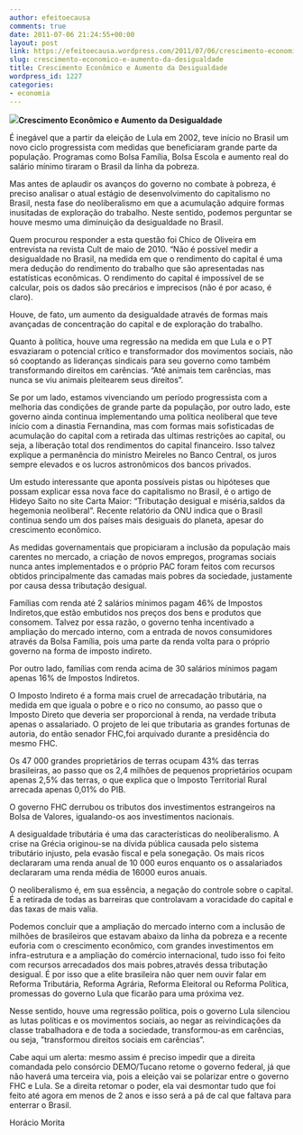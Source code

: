 ```yaml
---
author: efeitoecausa
comments: true
date: 2011-07-06 21:24:55+00:00
layout: post
link: https://efeitoecausa.wordpress.com/2011/07/06/crescimento-economico-e-aumento-da-desigualdade/
slug: crescimento-economico-e-aumento-da-desigualdade
title: Crescimento Econômico e Aumento da Desigualdade
wordpress_id: 1227
categories:
- economia
---
```










**[![](http://efeitoecausa.files.wordpress.com/2011/07/socialismo-x-capitalismo.jpg)](http://efeitoecausa.files.wordpress.com/2011/07/socialismo-x-capitalismo.jpg)Crescimento Econômico e Aumento da Desigualdade**


É inegável que a partir da eleição de Lula em 2002, teve início no Brasil um novo ciclo progressista com medidas que beneficiaram grande parte da população. Programas como Bolsa Família, Bolsa Escola e aumento real do salário mínimo tiraram o Brasil da linha da pobreza.




Mas antes de aplaudir os avanços do governo no combate à pobreza, é preciso analisar o atual estágio de desenvolvimento do capitalismo no Brasil, nesta fase do neoliberalismo em que a acumulação adquire formas inusitadas de exploração do trabalho. Neste sentido, podemos perguntar se houve mesmo uma diminuição da desigualdade no Brasil.




Quem procurou responder a esta questão foi Chico de Oliveira em entrevista na revista Cult de maio de 2010. “Não é possível medir a desigualdade no Brasil, na medida em que o rendimento do capital é uma mera dedução do rendimento do trabalho que são apresentadas nas estatísticas econômicas. O rendimento do capital é impossível de se calcular, pois os dados são precários e imprecisos (não é por acaso, é claro).




Houve, de fato, um aumento da desigualdade através de formas mais avançadas de concentração do capital e de exploração do trabalho.




Quanto à política, houve uma regressão na medida em que Lula e o PT esvaziaram o potencial crítico e transformador dos movimentos sociais, não só cooptando as lideranças sindicais para seu governo como também transformando direitos em carências. “Até animais tem carências, mas nunca se viu animais pleitearem seus direitos”.




Se por um lado, estamos vivenciando um período progressista com a melhoria das condições de grande parte da população, por outro lado, este governo ainda continua implementando uma política neoliberal que teve início com a dinastia Fernandina, mas com formas mais sofisticadas de acumulação do capital com a retirada das ultimas restrições ao capital, ou seja, a liberação total dos rendimentos do capital financeiro. Isso talvez explique a permanência do ministro Meireles no Banco Central, os juros sempre elevados e os lucros astronômicos dos bancos privados.




Um estudo interessante que aponta possíveis pistas ou hipóteses que possam explicar essa nova face do capitalismo no Brasil, é o artigo de Hideyo Saito no site Carta Maior: “Tributação desigual e miséria,saldos da hegemonia neoliberal”. Recente relatório da ONU indica que o Brasil continua sendo um dos países mais desiguais do planeta, apesar do crescimento econômico.




As medidas governamentais que propiciaram a inclusão da população mais carentes no mercado, a criação de novos empregos, programas sociais nunca antes implementados e o próprio PAC foram feitos com recursos obtidos principalmente das camadas mais pobres da sociedade, justamente por causa dessa tributação desigual.




Famílias com renda até 2 salários mínimos pagam 46% de Impostos Indiretos,que estão embutidos nos preços dos bens e produtos que consomem. Talvez por essa razão, o governo tenha incentivado a ampliação do mercado interno, com a entrada de novos consumidores através da Bolsa Família, pois uma parte da renda volta para o próprio governo na forma de imposto indireto.




Por outro lado, famílias com renda acima de 30 salários mínimos pagam apenas 16% de Impostos Indiretos. 




O Imposto Indireto é a forma mais cruel de arrecadação tributária, na medida em que iguala o pobre e o rico no consumo, ao passo que o Imposto Direto que deveria ser proporcional à renda, na verdade tributa apenas o assalariado. O projeto de lei que tributaria as grandes fortunas de autoria, do então senador FHC,foi arquivado durante a presidência do mesmo FHC.




Os 47 000 grandes proprietários de terras ocupam 43% das terras brasileiras, ao passo que os 2,4 milhões de pequenos proprietários ocupam apenas 2,5% das terras, o que explica que o Imposto Territorial Rural arrecada apenas 0,01% do PIB.




O governo FHC derrubou os tributos dos investimentos estrangeiros na Bolsa de Valores, igualando-os aos investimentos nacionais.




A desigualdade tributária é uma das características do neoliberalismo. A crise na Grécia originou-se na dívida pública causada pelo sistema tributário injusto, pela evasão fiscal e pela sonegação. Os mais ricos declararam uma renda anual de 10 000 euros enquanto os o assalariados declararam uma renda média de 16000 euros anuais.




O neoliberalismo é, em sua essência, a negação do controle sobre o capital. É a retirada de todas as barreiras que controlavam a voracidade do capital e das taxas de mais valia.




Podemos concluir que a ampliação do mercado interno com a inclusão de milhões de brasileiros que estavam abaixo da linha da pobreza e a recente euforia com o crescimento econômico, com grandes investimentos em infra-estrutura e a ampliação do comércio internacional, tudo isso foi feito com recursos arrecadados dos mais pobres,através dessa tributação desigual. É por isso que a elite brasileira não quer nem ouvir falar em Reforma Tributária, Reforma Agrária, Reforma Eleitoral ou Reforma Política, promessas do governo Lula que ficarão para uma próxima vez.




Nesse sentido, houve uma regressão política, pois o governo Lula silenciou as lutas políticas e os movimentos sociais, ao negar as reivindicações da classe trabalhadora e de toda a sociedade, transformou-as em carências, ou seja, ”transformou direitos sociais em carências”.




Cabe aqui um alerta: mesmo assim é preciso impedir que a direita comandada pelo consórcio DEMO/Tucano retome o governo federal, já que não haverá uma terceira via, pois a eleição vai se polarizar entre o governo FHC e Lula. Se a direita retomar o poder, ela vai desmontar tudo que foi feito até agora em menos de 2 anos e isso será a pá de cal que faltava para enterrar o Brasil.




Horácio Morita

